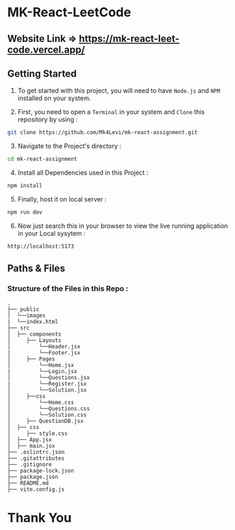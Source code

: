 # MK-React-LeetCode

## Website Link => https://mk-react-leet-code.vercel.app/

<h2>Getting Started</h2>

1. To get started with this project, you will need to have `Node.js` and `NPM` installed on your system.

2. First, you need to open a `Terminal` in your system and `Clone` this repository by using :

```bash
git clone https://github.com/Mk4Levi/mk-react-assignment.git
```

3. Navigate to the Project's directory :

```bash
cd mk-react-assignment
```

4. Install all Dependencies used in this Project :

```bash
npm install
```

5. Finally, host it on local server :

```bash
npm run dev
```

6. Now just search this in your browser to view the live running application in your Local sysytem :

```bash
http://localhost:5173
```

<h2>Paths & Files</h2>

### Structure of the Files in this Repo :

```text
.
├── public
│  └──images
|  └──index.html
├── src
│  ├── components
│     ├── Layouts
│         └──Header.jsx
|         └──Footer.jsx
│     ├── Pages
│         └──Home.jsx
|         └──Login.jsx
│         └──Questions.jsx
|         └──Register.jsx
│         └──Solution.jsx
│     ├──css
│         └──Home.css
│         └──Questions.css
│         └──Solution.css
│     ├── QuestionDB.jsx
│  ├── css
│     ├── style.css
│  ├── App.jsx
│  ├── main.jsx
├── .eslintrc.json
├── .gitattributes
├── .gitignore
├── package-lock.json
├── package.json
├── README.md
├── vite.config.js
```

# Thank You




